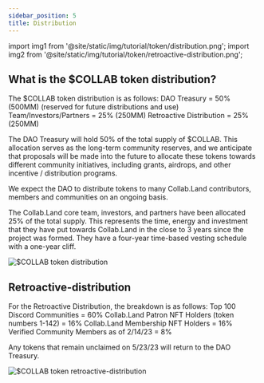 ```yaml
---
sidebar_position: 5
title: Distribution
---
```


import img1 from '@site/static/img/tutorial/token/distribution.png';
import img2 from '@site/static/img/tutorial/token/retroactive-distribution.png';

## What is the $COLLAB token distribution?

The $COLLAB token distribution is as follows:
DAO Treasury = 50% (500MM) (reserved for future distributions and use)
Team/Investors/Partners = 25% (250MM)
Retroactive Distribution = 25% (250MM)

The DAO Treasury will hold 50% of the total supply of $COLLAB. This allocation serves as the long-term community reserves, and we anticipate that proposals will be made into the future to allocate these tokens towards different community initiatives, including grants, airdrops, and other incentive / distribution programs.

We expect the DAO to distribute tokens to many Collab.Land contributors, members and communities on an ongoing basis.

The Collab.Land core team, investors, and partners have been allocated 25% of the total supply. This represents the time, energy and investment that they have put towards Collab.Land in the close to 3 years since the project was formed. They have a four-year time-based vesting schedule with a one-year cliff.

<div class="text--center">
     <img  src={img1} alt="$COLLAB token distribution" />
</div>

## Retroactive-distribution

For the Retroactive Distribution, the breakdown is as follows:
Top 100 Discord Communities = 60%
Collab.Land Patron NFT Holders (token numbers 1-142) = 16%
Collab.Land Membership NFT Holders = 16%
Verified Community Members as of 2/14/23 = 8%

Any tokens that remain unclaimed on 5/23/23 will return to the DAO Treasury.



<div class="text--center">
     <img  src={img2} alt="$COLLAB token retroactive-distribution" />
</div>